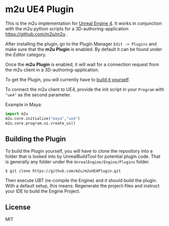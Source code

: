 m2u UE4 Plugin
===
This is the m2u implementation for [Unreal Engine 4](https://www.unrealengine.com). It works in conjunction with the m2u python scripts for a 3D-authoring-application https://github.com/m2u/m2u .

After installing the plugin, go to the Plugin Manager `Edit -> Plugins` and make sure that the **m2u Plugin** is enabled. By default it can be found under the *Editor* category.

Once the **m2u Plugin** is enabled, it will wait for a connection request from the m2u client in a 3D-authoring-application.

To get the Plugin, you will currently have to [build it yourself](#build). 

To connect the m2u client to UE4, provide the init script in your `Program` with `"ue4"` as the second parameter.

Example in Maya:

``` python
import m2u
m2u.core.initialize("maya","ue4")
m2u.core.program.ui.create_ui()
```

<a name="build"></a>
Building the Plugin
---
To build the Plugin yourself, you will have to clone the repository into a folder that is looked into by UnrealBuildTool for potential plugin code. That is generally any folder under the `UnrealEngine/Engine/Plugins` folder. 

    $ git clone https://github.com/m2u/m2uUE4Plugin.git

Then execute UBT (re-compile the Engine) and it should build the plugin.
With a default setup, this means: Regenerate the project-files and instruct your IDE to build the Engine Project.


License
---
MIT
